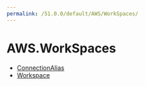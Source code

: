 ```yaml
---
permalink: /51.0.0/default/AWS/WorkSpaces/
---
```


# AWS.WorkSpaces



* [ConnectionAlias](ConnectionAlias.md)
* [Workspace](Workspace.md)